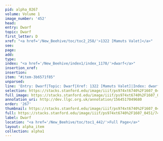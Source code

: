 ```yaml
---
pid: alpha_0267
volume: Volume 1
image_number: '452'
head: 
entry: Dwarf
topic: Dwarf
first_letter: D
xref: "<a href='/New_Beehive/toc/toc2_258/'>1322 [Mamuts Valet]</a>"
see: 
page: 
add: 
type: 
index: "<a href='/New_Beehive/index1/index_1178/'>dwarf</a>"
insertion_xref: 
insertion: 
item: "#item-3b6571f85"
unparsed: 
line: 'Entry: Dwarf|Topic: Dwarf|Xref: 1322 [Mamuts Valet]|Index: dwarf|#item-3b6571f85'
selection: https://stacks.stanford.edu/image/iiif/ps974xt6740%2F1607_0451/740,1976,3012,415/full/0/default.jpg
full_image: https://stacks.stanford.edu/image/iiif/ps974xt6740%2F1607_0451/full/full/0/default.jpg
annotation_uri: http://dev.llgc.org.uk/annotation/1564517049680
order: '267'
thumbnail: https://stacks.stanford.edu/image/iiif/ps974xt6740%2F1607_0451/740,1976,600,180/250,/0/default.jpg
full: https://stacks.stanford.edu/image/iiif/ps974xt6740%2F1607_0451/740,1976,3012,415/full/0/default.jpg
label: Dwarf
location: "<a href='/New_Beehive/toc/toc1_442/'>Full Page</a>"
layout: alpha_item
collection: alpha1
---
```

